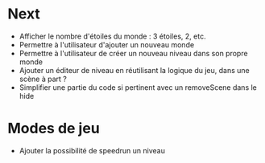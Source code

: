 # Next
* Afficher le nombre d'étoiles du monde : 3 étoiles, 2, etc.
* Permettre à l'utilisateur d'ajouter un nouveau monde
* Permettre à l'utilisateur de créer un nouveau niveau dans son propre monde
* Ajouter un éditeur de niveau en réutilisant la logique du jeu, dans une scène à part ?
* Simplifier une partie du code si pertinent avec un removeScene dans le hide

# Modes de jeu
* Ajouter la possibilité de speedrun un niveau

